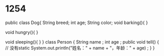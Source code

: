 # 1254
public class Dog{
  String breed;
  int age;
  String color;
  void barking(){
  }
 
  void hungry(){
  }
 
  void sleeping(){
  }
}
class Person {
    String name ;
    int age ;
    public void tell() {        // 没有static
          System.out.println("姓名：" + name + "，年龄：" + age) ;
         }
}
